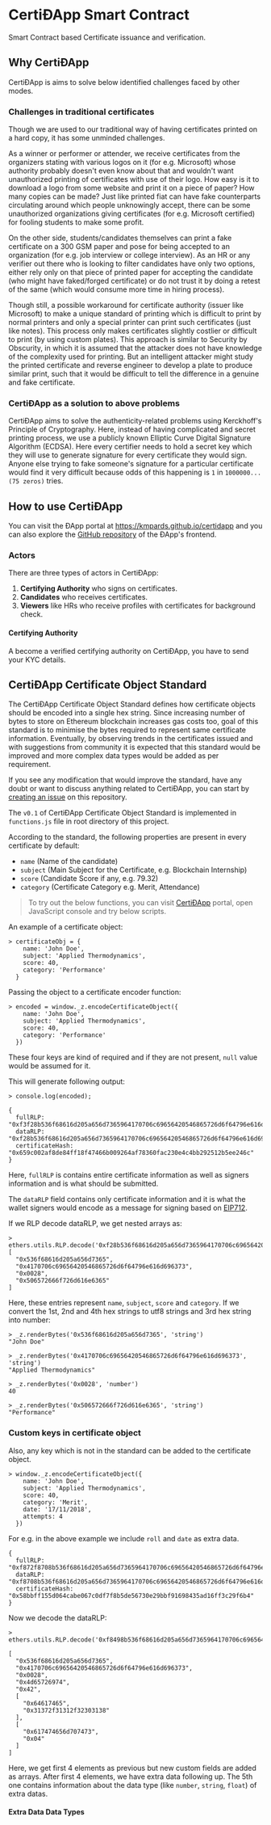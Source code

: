 # CertiÐApp Smart Contract
Smart Contract based Certificate issuance and verification.

## Why CertiÐApp
CertiÐApp is aims to solve below identified challenges faced by other modes.

### Challenges in traditional certificates
Though we are used to our traditional way of having certificates printed on a hard copy, it has some unminded challenges.

As a winner or performer or attender, we receive certificates from the organizers stating with various logos on it (for e.g. Microsoft) whose authority probably doesn't even know about that and wouldn't want unauthorized printing of certificates with use of their logo. How easy is it to download a logo from some website and print it on a piece of paper? How many copies can be made? Just like printed fiat can have fake counterparts circulating around which people unknowingly accept, there can be some unauthorized organizations giving certificates (for e.g. Microsoft certified) for fooling students to make some profit.

On the other side, students/candidates themselves can print a fake certificate on a 300 GSM paper and pose for being accepted to an organization (for e.g. job interview or college interview). As an HR or any verifier out there who is looking to filter candidates have only two options, either rely only on that piece of printed paper for accepting the candidate (who might have faked/forged certificate) or do not trust it by doing a retest of the same (which would consume more time in hiring process).

Though still, a possible workaround for certificate authority (issuer like Microsoft) to make a unique standard of printing which is difficult to print by normal printers and only a special printer can print such certificates (just like notes). This process only makes certificates slightly costlier or difficult to print (by using custom plates). This approach is similar to Security by Obscurity, in which it is assumed that the attacker does not have knowledge of the complexity used for printing. But an intelligent attacker might study the printed certificate and reverse engineer to develop a plate to produce similar print, such that it would be difficult to tell the difference in a genuine and fake certificate.

### CertiÐApp as a solution to above problems

CertiÐApp aims to solve the authenticity-related problems using Kerckhoff's Principle of Cryptography. Here, instead of having complicated and secret printing process, we use a publicly known Elliptic Curve Digital Signature Algorithm (ECDSA). Here every certifier needs to hold a secret key which they will use to generate signature for every certificate they would sign. Anyone else trying to fake someone's signature for a particular certificate would find it very difficult because odds of this happening is `1` in `1000000...(75 zeros)` tries.

## How to use CertiÐApp
You can visit the ÐApp portal at https://kmpards.github.io/certidapp and you can also explore the [GitHub repository](https://github.com/KMPARDS/certidapp) of the ÐApp's frontend.

### Actors
There are three types of actors in CertiÐApp:
1. **Certifying Authority** who signs on certificates.
2. **Candidates** who receives certificates.
3. **Viewers** like HRs who receive profiles with certificates for background check.

#### Certifying Authority
A  become a verified certifying authority on CertiÐApp, you have to send your KYC details.

## CertiÐApp Certificate Object Standard

The CertiÐApp Certificate Object Standard defines how certificate objects should be encoded into a single hex string. Since increasing number of bytes to store on Ethereum blockchain increases gas costs too, goal of this standard is to minimise the bytes required to represent same certificate information. Eventually, by observing trends in the certificates issued and with suggestions from community it is expected that this standard would be improved and more complex data types would be added as per requirement.

If you see any modification that would improve the standard, have any doubt or want to discuss anything related to CertiÐApp, you can start by [creating an issue](https://github.com/KMPARDS/certificate-contract/issues/new) on this repository.

The `v0.1` of CertiÐApp Certificate Object Standard is implemented in `functions.js` file in root directory of this project.

According to the standard, the following properties are present in every certificate by default:
- `name` (Name of the candidate)
- `subject` (Main Subject for the Certificate, e.g. Blockchain Internship)
- `score` (Candidate Score if any, e.g. 79.32)
- `category` (Certificate Category e.g. Merit, Attendance)

> To try out the below functions, you can visit [CertiÐApp](https://kmpards.github.io/certidapp) portal, open JavaScript console and try below scripts.

An example of a certificate object:
```
> certificateObj = {
    name: 'John Doe',
    subject: 'Applied Thermodynamics',
    score: 40,
    category: 'Performance'
  }
```
Passing the object to a certificate encoder function:
```
> encoded = window._z.encodeCertificateObject({
    name: 'John Doe',
    subject: 'Applied Thermodynamics',
    score: 40,
    category: 'Performance'
  })
```
These four keys are kind of required and if they are not present, `null` value would be assumed for it.

This will generate following output:
```
> console.log(encoded);

{
  fullRLP: "0xf3f28b536f68616d205a656d7365964170706c69656420546865726d6f64796e616d6963738200288b506572666f726d616e6365",
  dataRLP: "0xf28b536f68616d205a656d7365964170706c69656420546865726d6f64796e616d6963738200288b506572666f726d616e6365",
  certificateHash: "0x659c002af8de84ff18f47466b009264af78360fac230e4c4bb292512b5ee246c"
}
```
Here, `fullRLP` is contains entire certificate information as well as signers information and is what should be submitted.

The `dataRLP` field contains only certificate information and it is what the wallet signers would encode as a message for signing based on [EIP712](https://eips.ethereum.org/EIPS/eip-712).

If we RLP decode dataRLP, we get nested arrays as:
```
> ethers.utils.RLP.decode('0xf28b536f68616d205a656d7365964170706c69656420546865726d6f64796e616d6963738200288b506572666f726d616e6365')
[
  "0x536f68616d205a656d7365",
  "0x4170706c69656420546865726d6f64796e616d696373",
  "0x0028",
  "0x506572666f726d616e6365"
]
```
Here, these entries represent `name`, `subject`, `score` and `category`. If we convert the 1st, 2nd and 4th hex strings to utf8 strings and 3rd hex string into number:
```
> _z.renderBytes('0x536f68616d205a656d7365', 'string')
"John Doe"

> _z.renderBytes('0x4170706c69656420546865726d6f64796e616d696373', 'string')
"Applied Thermodynamics"

> _z.renderBytes('0x0028', 'number')
40

> _z.renderBytes('0x506572666f726d616e6365', 'string')
"Performance"
```

### Custom keys in certificate object

Also, any key which is not in the standard can be added to the certificate object.

```
> window._z.encodeCertificateObject({
    name: 'John Doe',
    subject: 'Applied Thermodynamics',
    score: 40,
    category: 'Merit',
    date: '17/11/2018',
    attempts: 4
  })
```

For e.g. in the above example we include `roll` and `date` as extra data.

```
{
  fullRLP: "0xf872f8708b536f68616d205a656d7365964170706c69656420546865726d6f64796e616d696373820028854d65726974824420d084646174658a31372f31312f32303138e4886c6f636174696f6e9a446570742e206f66204d452c2049494553542053686962707572ca88617474656d70747304",
  dataRLP: "0xf8708b536f68616d205a656d7365964170706c69656420546865726d6f64796e616d696373820028854d65726974824420d084646174658a31372f31312f32303138e4886c6f636174696f6e9a446570742e206f66204d452c2049494553542053686962707572ca88617474656d70747304",
  certificateHash: "0x58bbff155d064cabe067c0df7f8b5de56730e29bbf91698435ad16ff3c29f6b4"
}
```

Now we decode the dataRLP:

```
> ethers.utils.RLP.decode('0xf8498b536f68616d205a656d7365964170706c69656420546865726d6f64796e616d696373820028854d6572697442d084646174658a31372f31312f32303138ca88617474656d70747304')

[
  "0x536f68616d205a656d7365",
  "0x4170706c69656420546865726d6f64796e616d696373",
  "0x0028",
  "0x4d65726974",
  "0x42",
  [
    "0x64617465",
    "0x31372f31312f32303138"
  ],
  [
    "0x617474656d707473",
    "0x04"
  ]
]
```
Here, we get first 4 elements as previous but new custom fields are added as arrays. After first 4 elements, we have extra data following up. The 5th one contains information about the data type (like `number`, `string`, `float`) of extra datas.

#### Extra Data Data Types
